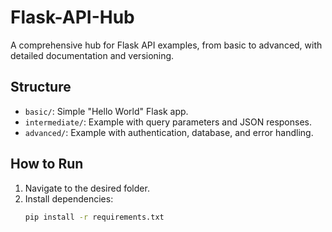 # Flask-API-Hub
A comprehensive hub for Flask API examples, from basic to advanced, with detailed documentation and versioning.


## Structure
- `basic/`: Simple "Hello World" Flask app.
- `intermediate/`: Example with query parameters and JSON responses.
- `advanced/`: Example with authentication, database, and error handling.

## How to Run
1. Navigate to the desired folder.
2. Install dependencies:
   ```bash
   pip install -r requirements.txt

